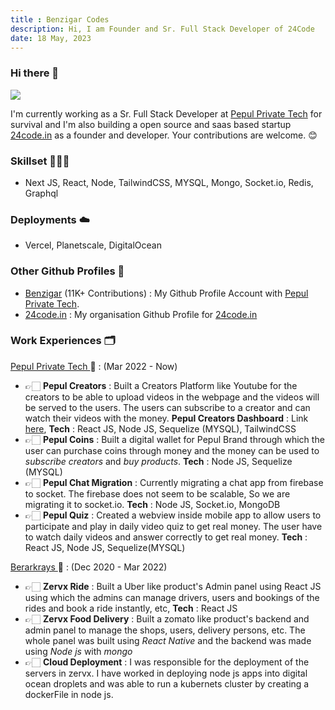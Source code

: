 ```yaml
---
title : Benzigar Codes
description: Hi, I am Founder and Sr. Full Stack Developer of 24Code
date: 18 May, 2023
---
```


### Hi there 👋

<img src="https://media.giphy.com/media/iIqmM5tTjmpOB9mpbn/giphy.gif"/>

I'm currently working as a Sr. Full Stack Developer at [Pepul Private Tech](https://pepul.com/) for survival and I'm also building a open source and saas based startup [24code.in](https://www.24code.in) as a founder and developer. Your contributions are welcome. 😊

### Skillset 👨🏻‍💻
- Next JS, React, Node, TailwindCSS, MYSQL, Mongo, Socket.io, Redis, Graphql

### Deployments ☁️
- Vercel, Planetscale, DigitalOcean

### Other Github Profiles 🥳
- [Benzigar](https://www.github.com/benzigar-pepul) (11K+ Contributions) : My Github Profile Account with [Pepul Private Tech](https://pepul.com/).
- [24code.in](https://www.github.com/24code-apps) : My organisation Github Profile for [24code.in](https://www.24code.in)

### Work Experiences 🗂

<a href="https://www.pepul.com/"> Pepul Private Tech </a> 📱 : (Mar 2022 - Now)
 
  - 👉🏻 **Pepul Creators** : Built a Creators Platform like Youtube for the creators to be able to upload videos in the webpage and the videos will be served to the users. The users can subscribe to a creator and can watch their videos with the money. **Pepul Creators Dashboard** : Link [here](https://www.pepulcreator.com), **Tech** : React JS, Node JS, Sequelize (MYSQL), TailwindCSS
  - 👉🏻 **Pepul Coins** : Built a digital wallet for Pepul Brand through which the user can purchase coins through money and the money can be used to _subscribe creators_ and _buy products_. **Tech** : Node JS, Sequelize (MYSQL) 
  - 👉🏻 **Pepul Chat Migration** : Currently migrating a chat app from firebase to socket. The firebase does not seem to be scalable, So we are migrating it to socket.io. **Tech** : Node JS, Socket.io, MongoDB 
  - 👉🏻 **Pepul Quiz** : Created a webview inside mobile app to allow users to participate and play in daily video quiz to get real money. The user have to watch daily videos and answer correctly to get real money. **Tech** : React JS, Node JS, Sequelize(MYSQL)
  

<a href="https://www.berarkrays.com"> Berarkrays </a> 📱 : (Dec 2020 - Mar 2022) 
  
  - 👉🏻 **Zervx Ride** : Built a Uber like product's Admin panel using React JS using which the admins can manage drivers, users and bookings of the rides and book a ride instantly, etc, **Tech** : React JS
  - 👉🏻 **Zervx Food Delivery** : Built a zomato like product's backend and admin panel to manage the shops, users, delivery persons, etc. The whole panel was built using _React Native_ and the backend was made using _Node js_ with _mongo_
  - 👉🏻 **Cloud Deployment** : I was responsible for the deployment of the servers in zervx. I have worked in deploying node js apps into digital ocean droplets and was able to run a kubernets cluster by creating a dockerFile in node js.